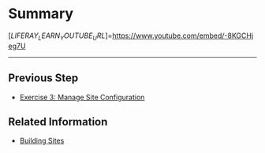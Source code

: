 # Summary

[$LIFERAY_LEARN_YOUTUBE_URL$]=https://www.youtube.com/embed/-8KGCHjeg7U

---

## Previous Step

* [Exercise 3: Manage Site Configuration](./exercise-3-manage-site-configuration.md)

## Related Information

* [Building Sites](https://learn.liferay.com/dxp/latest/en/site-building/building_sites.html)